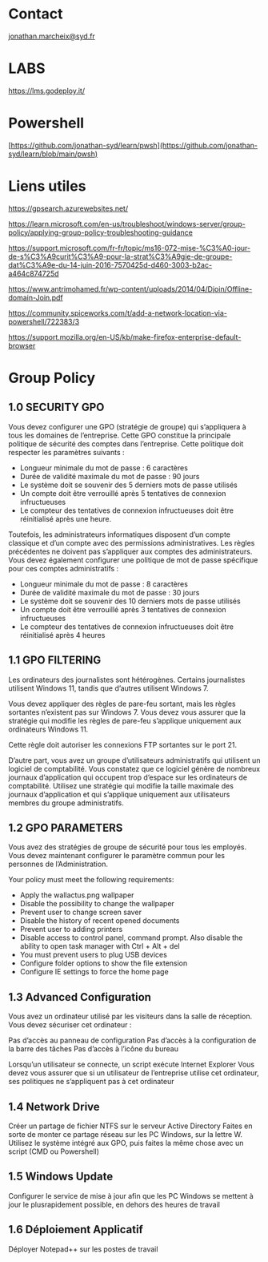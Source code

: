 # Contact

jonathan.marcheix@syd.fr

# LABS 

https://lms.godeploy.it/

# Powershell

[https://github.com/jonathan-syd/learn/pwsh](https://github.com/jonathan-syd/learn/blob/main/pwsh)

# Liens utiles 

https://gpsearch.azurewebsites.net/

https://learn.microsoft.com/en-us/troubleshoot/windows-server/group-policy/applying-group-policy-troubleshooting-guidance

https://support.microsoft.com/fr-fr/topic/ms16-072-mise-%C3%A0-jour-de-s%C3%A9curit%C3%A9-pour-la-strat%C3%A9gie-de-groupe-dat%C3%A9e-du-14-juin-2016-7570425d-d460-3003-b2ac-a464c874725d

https://www.antrimohamed.fr/wp-content/uploads/2014/04/Djoin/Offline-domain-Join.pdf

https://community.spiceworks.com/t/add-a-network-location-via-powershell/722383/3

https://support.mozilla.org/en-US/kb/make-firefox-enterprise-default-browser

# Group Policy 

## 1.0 SECURITY GPO

Vous devez configurer une GPO (stratégie de groupe) qui s’appliquera à tous les domaines de l’entreprise. Cette GPO constitue la principale politique de sécurité des comptes dans l’entreprise. Cette politique doit respecter les paramètres suivants :

- Longueur minimale du mot de passe : 6 caractères
- Durée de validité maximale du mot de passe : 90 jours
- Le système doit se souvenir des 5 derniers mots de passe utilisés
- Un compte doit être verrouillé après 5 tentatives de connexion infructueuses
- Le compteur des tentatives de connexion infructueuses doit être réinitialisé après une heure.

Toutefois, les administrateurs informatiques disposent d’un compte classique et d’un compte avec des permissions administratives. Les règles précédentes ne doivent pas s’appliquer aux comptes des administrateurs. 
Vous devez également configurer une politique de mot de passe spécifique pour ces comptes administratifs :

- Longueur minimale du mot de passe : 8 caractères
- Durée de validité maximale du mot de passe : 30 jours
- Le système doit se souvenir des 10 derniers mots de passe utilisés
- Un compte doit être verrouillé après 3 tentatives de connexion infructueuses
- Le compteur des tentatives de connexion infructueuses doit être réinitialisé après 4 heures


## 1.1 GPO FILTERING

Les ordinateurs des journalistes sont hétérogènes. Certains journalistes utilisent Windows 11, tandis que d’autres utilisent Windows 7.

Vous devez appliquer des règles de pare-feu sortant, mais les règles sortantes n’existent pas sur Windows 7. Vous devez vous assurer que la stratégie qui modifie les règles de pare-feu s’applique uniquement aux ordinateurs Windows 11.

Cette règle doit autoriser les connexions FTP sortantes sur le port 21.

D’autre part, vous avez un groupe d’utilisateurs administratifs qui utilisent un logiciel de comptabilité. Vous constatez que ce logiciel génère de nombreux journaux d’application qui occupent trop d’espace sur les ordinateurs de comptabilité. Utilisez une stratégie qui modifie la taille maximale des journaux d’application et qui s’applique uniquement aux utilisateurs membres du groupe administratifs.

## 1.2 GPO PARAMETERS

Vous avez des stratégies de groupe de sécurité pour tous les employés. Vous devez maintenant configurer le paramètre commun pour les personnes de l’Administration.

Your policy must meet the following requirements:
- Apply the wallactus.png wallpaper
- Disable the possibility to change the wallpaper
- Prevent user to change screen saver
- Disable the history of recent opened documents
- Prevent user to adding printers
- Disable access to control panel, command prompt. Also disable the ability to open task manager with Ctrl + Alt + del
- You must prevent users to plug USB devices
- Configure folder options to show the file extension
- Configure IE settings to force the home page

## 1.3 Advanced Configuration

Vous avez un ordinateur utilisé par les visiteurs dans la salle de réception. Vous devez sécuriser cet ordinateur :

Pas d’accès au panneau de configuration
Pas d’accès à la configuration de la barre des tâches
Pas d’accès à l’icône du bureau

Lorsqu’un utilisateur se connecte, un script exécute Internet Explorer Vous devez vous assurer que si un utilisateur de l’entreprise utilise cet ordinateur, ses politiques ne s’appliquent pas à cet ordinateur


## 1.4 Network Drive

Créer un partage de fichier NTFS sur le serveur Active Directory
Faites en sorte de monter ce partage réseau sur les PC Windows, sur la lettre W.
Utilisez le système intégré aux GPO, puis faites la même chose avec un script (CMD ou Powershell)

## 1.5 Windows Update

Configurer le service de mise à jour afin que les PC Windows se mettent à jour le plusrapidement possible, en dehors des heures de travail

## 1.6 Déploiement Applicatif

Déployer Notepad++ sur les postes de travail


